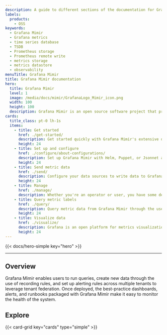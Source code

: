 ```yaml
---
description: A guide to different sections of the documentation for Grafana Mimir.
labels:
  products:
    - OSS
keywords:
  - Grafana Mimir
  - Grafana metrics
  - time series database
  - TSDB
  - Prometheus storage
  - Prometheus remote write
  - metrics storage
  - metrics datastore
  - observability
menuTitle: Grafana Mimir
title: Grafana Mimir documentation
hero:
  title: Grafana Mimir
  level: 1
  image: /media/docs/mimir/GrafanaLogo_Mimir_icon.png
  width: 100
  height: 100
  description: Grafana Mimir is an open source software project that provides horizontally scalable, highly available, multi-tenant, long-term storage for Prometheus.
cards:
  title_class: pt-0 lh-1s
  items:
    - title: Get started
      href: ./get-started/
      description: Get started quickly with Grafana Mimir's extensive documentation, tutorials, and deployment tooling. Use the monolithic mode to get up and running with just one binary and no added dependencies.  
      height: 24
    - title: Set up and configure
      href: ./configure/about-configurations/
      description: Set up Grafana Mimir with Helm, Puppet, or Jsonnet and Tanka. Migrate to Grafana Mimir from Cortex, Thanos, or Prometheus. Configure Grafana Mimir through the use of a YAML-based configuration file or CLI flags and learn about the common configurations. 
      height: 24
    - title: Send metric data
      href: ./send/
      description: Configure your data sources to write data to Grafana Mimir. These include such sources as Prometheus, the OpenTelemetry Collector, and Grafana Agent.
      height: 24
    - title: Manage
      href: ./manage/
      description: Whether you're an operator or user, you have some decisions to make and actions to take. Read about exemplars, tools, runbooks, and more to help you take the right decisions and actions for your operation.
    - title: Query metric labels
      href: ./query/
      description: Query metric data from Grafana Mimir through the use of Grafana or the Grafana Mimir HTTP API. Learn how to query Prometheus data from within Mimir.
      height: 24
    - title: Visualize data
      href: ./visualize/
      description: Grafana is an open platform for metrics visualization. It supports multiple data stores including Prometheus. Grafana allows you to query, visualize, and understand your metrics. You can also visualize native histograms through Grafana Mimir since they are a Prometheuse data type. 
      height: 24
---
```


{{< docs/hero-simple key="hero" >}}

---

## Overview

Grafana Mimir enables users to run queries, create new data through the use of recording rules, and set up alerting rules across multiple tenants to leverage tenant federation. Once deployed, the best-practice dashboards, alerts, and runbooks packaged with Grafana Mimir make it easy to monitor the health of the system.

## Explore

{{< card-grid key="cards" type="simple" >}}
